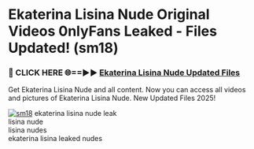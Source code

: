# Ekaterina Lisina Nude Original Videos 0nlyFans Leaked - Files Updated! (sm18)

<h3>🔴 CLICK HERE 🌐==►► <a href="https://tinyurl.com/yrmya6cz" rel="nofollow">Ekaterina Lisina Nude Updated Files</a></h3>

Get Ekaterina Lisina Nude and all content. Now you can access all videos and pictures of Ekaterina Lisina Nude. New Updated Files 2025!

[![sm18](https://i.imgur.com/FMdXYCs.gif)](https://tinyurl.com/yrmya6cz)
ekaterina lisina nude leak<br>
lisina nude<br>
lisina nudes<br>
ekaterina lisina leaked nudes